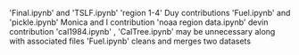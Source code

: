 'Final.ipynb' and 'TSLF.ipynb' 'region 1-4' Duy contributions
'Fuel.ipynb' and 'pickle.ipynb' Monica and I contribution
'noaa region data.ipynb' devin contribution
'cal1984.ipynb' , 'CalTree.ipynb' may be unnecessary along with associated files
'Fuel.ipynb' cleans and merges two datasets